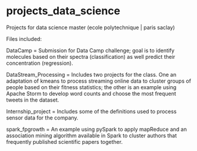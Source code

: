 # projects_data_science
Projects for data science master (ecole polytechnique | paris saclay) 

Files included: <p>
  
DataCamp = Submission for Data Camp challenge; goal is to identify molecules based on their spectra (classification) as well predict their concentration (regression).

DataStream_Processing = Includes two projects for the class. One an adaptation of kmeans to process streaming online data to cluster groups of people based on their fitness statistics; the other is an example using Apache Storm to develop word counts and choose the most frequent tweets in the dataset.

Internship_project = Includes some of the definitions used to process sensor data for the company.

spark_fpgrowth = An example using pySpark to apply mapReduce and an association mining algorithm available in Spark to cluster authors that frequently published scientific papers together.


